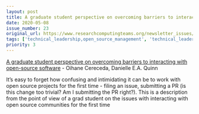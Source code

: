 ```yaml
---
layout: post
title: A graduate student perspective on overcoming barriers to interacting with open-source software - Oihane Cereceda, Danielle E.A. Quinn
date: 2020-05-08
issue_number: 23
original_url: https://www.researchcomputingteams.org/newsletter_issues/0023
tags: ['technical_leadership,open_source_management', 'technical_leadership,software_development']
priority: 3
---
```


<!-- markdownlint-disable MD033 -->
<!-- markdownlint-disable MD041 -->
<!-- markdownlint-disable MD049 -->

[A graduate student perspective on overcoming barriers to interacting with open-source software](https://www.facetsjournal.com/doi/10.1139/facets-2019-0020#ttl4) - Oihane Cereceda, Danielle E.A. Quinn

It’s easy to forget how confusing and intimidating it can be to work with open source projects for the first time - filing an issue, submitting a PR (is this change too trivial?  Am I submitting the PR right?).  This is a description from the point of view of a grad student on the issues with interacting with open source communities for the first time
